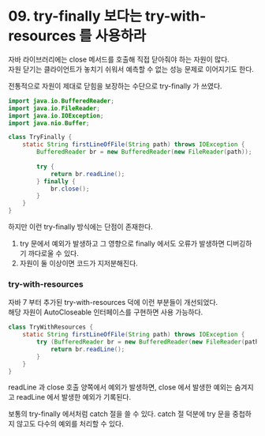 # 09. try-finally 보다는 try-with-resources 를 사용하라

자바 라이브러리에는 close 메서드를 호출해 직접 닫아줘야 하는 자원이 많다.  
자원 닫기는 클라이언트가 놓치기 쉬워서 예측할 수 없는 성능 문제로 이어지기도 한다.

전통적으로 자원이 제대로 닫힘을 보장하는 수단으로 try-finally 가 쓰였다.

```java
import java.io.BufferedReader;
import java.io.FileReader;
import java.io.IOException;
import java.nio.Buffer;

class TryFinally {
    static String firstLineOfFile(String path) throws IOException {
        BufferedReader br = new BufferedReader(new FileReader(path));
        
        try {
            return br.readLine();
        } finally {
            br.close();
        }
    }
}
```

하지만 이런 try-finally 방식에는 단점이 존재한다.
1. try 문에서 예외가 발생하고 그 영향으로 finally 에서도 오류가 발생하면 디버깅하기 까다로울 수 있다.
2. 자원이 둘 이상이면 코드가 지저분해진다.

### try-with-resources

자바 7 부터 추가된 try-with-resources 덕에 이런 부분들이 개선되었다.  
해당 자원이 AutoCloseable 인터페이스를 구현하면 사용 가능하다.  

```java
class TryWithResources {
    static String firstLineOfFile(String path) throws IOException {
        try (BufferedReader br = new BufferedReader(new FileReader(path))) {
            return br.readLine();
        }
    }
}
```

readLine 과 close 호출 양쪽에서 예외가 발생하면, close 에서 발생한 예외는 숨겨지고 readLine 에서 발생한 예외가 기록된다.  

보통의 try-finally 에서처럼 catch 절을 쓸 수 있다. catch 절 덕분에 try 문을 중첩하지 않고도 다수의 예외를 처리할 수 있다.